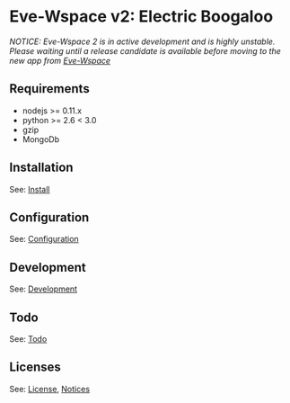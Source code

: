 # Eve-Wspace v2: Electric Boogaloo

_NOTICE: Eve-Wspace 2 is in active development and is highly unstable. Please waiting until a release candidate is available before moving to the new app from [Eve-Wspace](https://github.com/evewspace/eve-wspace)_

## Requirements

* nodejs >= 0.11.x
* python >= 2.6 < 3.0
* gzip
* MongoDb

## Installation

See: [Install](docs/Install.md)

## Configuration

See: [Configuration](docs/Configuration.md)

## Development

See: [Development](docs/Development.md)

## Todo

See: [Todo](docs/Todo.md)

## Licenses

See: [License](LICENSE.md), [Notices](NOTICES.md)
